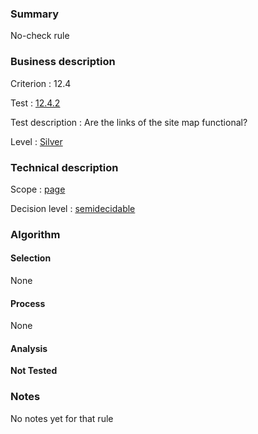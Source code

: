 ### Summary

No-check rule

### Business description

Criterion : 12.4

Test :
[12.4.2](http://www.accessiweb.org/index.php/accessiweb-22-english-version.html#test-12-4-2)

Test description : Are the links of the site map functional?

Level : [Silver](/en/category/rules-design/accessiweb-11/level/argent)

### Technical description

Scope : [page](/en/category/rules-design/accessiweb-11/scope/page)

Decision level :
[semidecidable](/en/category/rules-design/accessiweb-11/decision-level/semidecidable)

### Algorithm

#### Selection

None

#### Process

None

#### Analysis

**Not Tested**

### Notes

No notes yet for that rule
